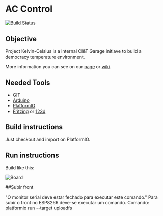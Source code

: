 # AC Control

[![Build Status](https://travis-ci.org/ciandt-dev/garage-kelvin-celsius.svg?branch=master)](https://travis-ci.org/ciandt-dev/garage-kelvin-celsius)

## Objective

Project Kelvin-Celsius is a internal CI&T Garage initiave to build a democracy temperature environment. 

More information you can see on our [page](http://ciandt-dev.github.io/garage-kelvin-celsius/) or [wiki](https://github.com/ciandt-dev/garage-kelvin-celsius/wiki). 

## Needed Tools

- GIT
- [Arduino](https://www.arduino.cc/en/Main/Software) 
- [PlatformIO](http://platformio.org/)
- [Fritzing](http://fritzing.org/download/) or [123d](https://123d.circuits.io)

## Build instructions

Just checkout and import on PlatformIO. 

## Run instructions

Build like this: 

![Board](https://raw.githubusercontent.com/ciandt-dev/garage-kelvin-celsius/master/doc/images/board-v1.png)

##Subir front

"O monitor serial deve estar fechado para executar este comando."
Para subir o front no ESP8266 deve-se executar um comando.
Comando: platformio run --target uploadfs

